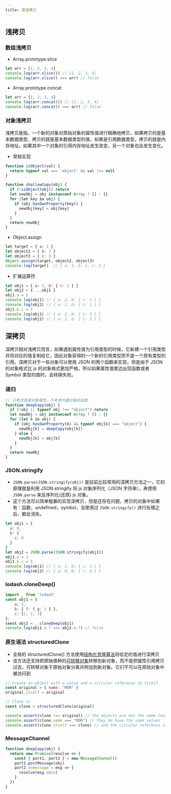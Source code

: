 ```yaml
---
title: 深浅拷贝
---
```


## 浅拷贝

### 数组浅拷贝

- Array.prototype.slice

```js
let arr = [1, 2, 3, 4]
console.log(arr.slice()) // [1, 2, 3, 4]
console.log(arr.slice() === arr) // false
```

- Array.prototype.concat

```js
let arr = [1, 2, 3, 4]
console.log(arr.concat()) // [1, 2, 3, 4]
console.log(arr.concat() === arr) // false
```

### 对象浅拷贝

浅拷贝是指，一个新的对象对原始对象的属性值进行精确地拷贝，如果拷贝的是基本数据类型，拷贝的就是基本数据类型的值，如果是引用数据类型，拷贝的就是内存地址。如果其中一个对象的引用内存地址发生改变，另一个对象也会发生变化。

- 常规实现

```js
function isObject(val) {
  return typeof val === 'object' && val !== null
}

function shallowCopy(obj) {
  if (!isObject(obj)) return
  let newObj = obj instanceof Array ? [] : {}
  for (let key in obj) {
    if (obj.hasOwnProperty(key)) {
      newObj[key] = obj[key]
    }
  }
  return newObj
}
```

- Object.assign

```js
let target = { a: 1 }
let object2 = { b: 2 }
let object3 = { c: 3 }
Object.assign(target, object2, object3)
console.log(target)  // { a: 1, b: 2, c: 3 }
```

- 扩展运算符

```js
let obj1 = { a: 1, b: { c: 1 } }
let obj2 = { ...obj1 }
obj1.a = 2
console.log(obj1) // { a: 2, b: { c: 1 } }
console.log(obj2) // { a: 1, b: { c: 1 } }
obj1.b.c = 2
console.log(obj1) // { a: 2, b: { c: 2 } }
console.log(obj2) // { a: 1, b: { c: 2 } }
```

## 深拷贝

深拷贝相对浅拷贝而言，如果遇到属性值为引用类型的时候，它新建一个引用类型并将对应的值复制给它，因此对象获得的一个新的引用类型而不是一个原有类型的引用。深拷贝对于一些对象可以使用 JSON 的两个函数来实现，但是由于 JSON 的对象格式比 js 的对象格式更加严格，所以如果属性值里边出现函数或者 Symbol 类型的值时，会转换失败。

### 递归

```js
// 只考虑普通对象属性，不考虑内置对象和函数
function deepCopy(obj) {
  if (!obj || typeof obj !== "object") return
  let newObj = obj instanceof Array ? [] : {}
  for (let k in obj) {
    if (obj.hasOwnProperty(k) && typeof obj[k] === "object") {
      newObj[k] = deepCopy(obj[k])
    } else {
      newObj[k] = obj[k]
    }
  }
  return newObj
}
```

### JSON.stringify

- `JSON.parse(JSON.stringify(obj))` 是目前比较常用的深拷贝方法之一，它的原理就是利用 JSON.stringify 将 js 对象序列化（JSON 字符串），再使用 `JSON.parse` 来反序列化(还原) js 对象。
- 这个方法可以简单粗暴的实现深拷贝，但是还存在问题，拷贝的对象中如果有：函数，undefined，symbol，当使用过 `JSON.stringify()` 进行处理之后，都会消失。

```js
let obj1 = {
  a: 0,
  b: {
    c: 0
  }
}
let obj2 = JSON.parse(JSON.stringify(obj1))
obj1.a = 1
obj1.b.c = 1
console.log(obj1) // { a: 1, b: { c: 1 } }
console.log(obj2) // { a: 0, b: { c: 0 } }
```

### lodash.cloneDeep()

```js
import _ from 'lodash'
const obj1 = {
    a: 1,
    b: { f: { g: 1 } },
    c: [1, 2, 3]
};
const obj2 = _.cloneDeep(obj1)
console.log(obj1.b.f === obj2.b.f) // false
```

### 原生语法 structuredClone

- 全局的 structuredClone() 方法使用[结构化克隆算法](https://developer.mozilla.org/zh-CN/docs/Web/API/Web_Workers_API/Structured_clone_algorithm)将给定的值进行深拷贝
- 该方法还支持把原始值种的[可转移对象](https://developer.mozilla.org/zh-CN/docs/Web/API/Web_Workers_API/Transferable_objects)转移到新对象，而不是把属性引用拷贝过去，可转移对象于原始对象分离并附加到新对象。它们不可以在原始对象中被访问到

```js
// Create an object with a value and a circular reference to itself.
const original = { name: "MDN" }
original.itself = original

// Clone it
const clone = structuredClone(original)

console.assert(clone !== original) // the objects are not the same (not same identity)
console.assert(clone.name === "MDN") // they do have the same values
console.assert(clone.itself === clone) // and the circular reference is preserved
```

### MessageChannel

```js
function deepCopy(obj) {
  return new Promise(resolve => {
    const { port1, port2 } = new MessageChannel()
    port1.postMessage(obj)
    port2.onmessage = msg => {
      resolve(msg.data)
    }
  })
}
```
